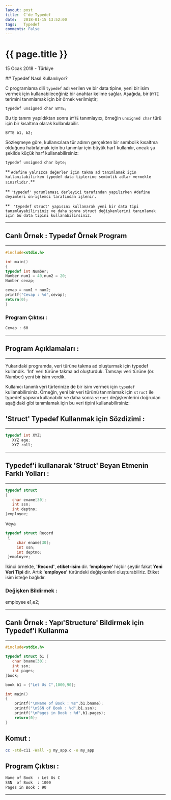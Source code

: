 ```yaml
---
layout: post
title:  C'de Typedef
date:   2018-01-15 13:52:00
tags:   Typedef
comments: False
---
```


{{ page.title }}
================

<p class="meta">15 Ocak 2018 - Türkiye</p>
## Typedef Nasıl Kullanılıyor?

C programlama dili ```typedef``` adı verilen ve bir data tipine, yeni bir isim vermek için kullanabileceğiniz bir anahtar kelime sağlar. Aşağıda, bir ```BYTE``` terimini tanımlamak için bir örnek verilmiştir;

```typedef unsigned char BYTE;```

Bu tip tanımı yapıldıktan sonra ```BYTE``` tanımlayıcı, örneğin ```unsigned char``` türü için bir kısaltma olarak kullanılabilir.

```BYTE b1, b2;```

Sözleşmeye göre, kullanıcılara tür adının gerçekten bir sembolik kısaltma olduğunu hatırlatmak için bu tanımlar için büyük harf kullanılır, ancak şu şekilde küçük harf kullanabilirsiniz:

```typedef unsigned char byte;```

** ```#define yalnızca değerler için takma ad tanımlamak için kullanılabilirken typedef data tiplerine sembolik adlar vermekle sınırlıdır.```**

** ```'typedef' yorumlaması derleyici tarafından yapılırken #define deyimleri ön-işlemci tarafından işlenir.```

** ``` 'typedef struct' yapısını kullanarak yeni bir data tipi tanımlayabilirsiniz ve daha sonra struct değişkenlerini tanımlamak için bu data tipini kullanabilirsiniz.```


* * * 

Canlı Örnek : Typedef Örnek Program
-------------------------------------
* * * 

~~~c
#include<stdio.h>

int main() 
{
typedef int Number;
Number num1 = 40,num2 = 20;
Number cevap;

cevap = num1 + num2;
printf("Cevap : %d",cevap);
return(0);
}
~~~

### Program Çıktısı :

~~~bash
Cevap : 60
~~~
* * * 

Program Açıklamaları :
------------------------
* * * 

Yukarıdaki programda, veri türüne takma ad oluşturmak için typedef kullandık. 'Int' veri türüne takma ad oluşturduk. Tamsayı veri türüne (ör. Number) yeni bir isim verdik.


Kullanıcı tanımlı veri türlerinize de bir isim vermek için ```typedef``` kullanabilirsiniz. Örneğin, yeni bir veri türünü tanımlamak için ```struct``` ile typedef yapısını kullanabilir ve daha sonra ```struct``` değişkenlerini doğrudan aşağıdaki gibi tanımlamak için bu veri tipini kullanabilirsiniz:

'Struct' Typedef Kullanmak için Sözdizimi  :
---------------------------------------
* * *
~~~c
typedef int XYZ; 
   XYZ age;
   XYZ roll;
~~~
* * *

Typedef'i kullanarak 'Struct' Beyan Etmenin Farklı Yolları :
-----------------------------------------------------
* * * 

~~~c
typedef struct
{
   char ename[30];
   int ssn;
   int deptno;
}employee;
~~~

Veya

~~~c
typedef struct Record
 {
     char ename[30];
     int ssn;
     int deptno;
 }employee;
~~~

İkinci örnekte, **'Record'**, **etiket-isim** dir. **’employee’** hiçbir şeydir fakat **Yeni Veri Tipi** dir. Artık **'employee'**  türündeki değişkenleri oluşturabiliriz. Etiket isim isteğe bağlıdır.

### Değişken Bildirmek :

employee e1,e2;

* * * 

Canlı Örnek : Yapı'Structure' Bildirmek için Typedef'i Kullanma 
----------------------------------------------------
* * * 

~~~c
#include<stdio.h>

typedef struct b1 {
   char bname[30];
   int ssn;
   int pages;
}book;

book b1 = {"Let Us C",1000,90};

int main() 
{
    printf("\nName of Book : %s",b1.bname);
    printf("\nSSN of Book : %d",b1.ssn);
    printf("\nPages in Book : %d",b1.pages);
    return(0);
}

~~~

Komut : 
--------
~~~bash
cc -std=c11 -Wall -g my_app.c -o my_app
~~~

Program Çıktısı :
--------

~~~bash
Name of Book  : Let Us C
SSN  of Book  : 1000
Pages in Book : 90
~~~

* * *
